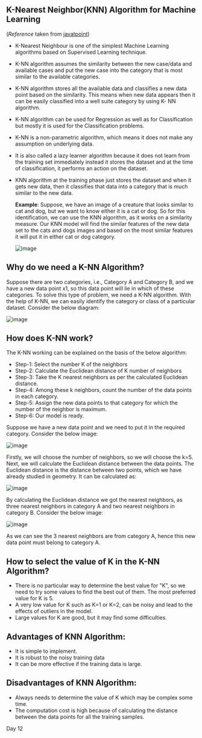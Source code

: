
## K-Nearest Neighbor(KNN) Algorithm for Machine Learning 
(*Reference* taken from [javatpoint](https://www.javatpoint.com/k-nearest-neighbor-algorithm-for-machine-learning))

- K-Nearest Neighbour is one of the simplest Machine Learning algorithms based on Supervised Learning technique.
- K-NN algorithm assumes the similarity between the new case/data and available cases and put the new case into the category that is most similar to the available categories.
- K-NN algorithm stores all the available data and classifies a new data point based on the similarity. This means when new data appears then it can be easily classified into a well suite category by using K- NN algorithm.
- K-NN algorithm can be used for Regression as well as for Classification but mostly it is used for the Classification problems.
- K-NN is a non-parametric algorithm, which means it does not make any assumption on underlying data.
- It is also called a lazy learner algorithm because it does not learn from the training set immediately instead it stores the dataset and at the time of classification, it performs an action on the dataset.
- KNN algorithm at the training phase just stores the dataset and when it gets new data, then it classifies that data into a category that is much similar to the new data.

  **Example**: Suppose, we have an image of a creature that looks similar to cat and dog, but we want to know either it is a cat or dog. So for this identification, we can use the KNN algorithm,
  as it works on a similarity measure. Our KNN model will find the similar features of the new data set to the cats and dogs images and based on the most similar features it will put it in either cat or dog category.

  ![image](https://github.com/user-attachments/assets/9660106f-de7a-4dfd-9225-0e885babd444)


## Why do we need a K-NN Algorithm?
Suppose there are two categories, i.e., Category A and Category B, and we have a new data point x1, so this data point will lie in which of these categories. 
To solve this type of problem, we need a K-NN algorithm. With the help of K-NN, we can easily identify the category or class of a particular dataset. Consider the below diagram:

![image](https://github.com/user-attachments/assets/88b6d25f-40ae-4dbb-bfd6-1f84abe5d58a)

## How does K-NN work?
The K-NN working can be explained on the basis of the below algorithm:

   - Step-1: Select the number K of the neighbors
   - Step-2: Calculate the Euclidean distance of K number of neighbors
   - Step-3: Take the K nearest neighbors as per the calculated Euclidean distance.
   - Step-4: Among these k neighbors, count the number of the data points in each category.
   - Step-5: Assign the new data points to that category for which the number of the neighbor is maximum.
   - Step-6: Our model is ready.

Suppose we have a new data point and we need to put it in the required category. Consider the below image:

![image](https://github.com/user-attachments/assets/b8628eb6-22ba-4919-9273-7ac911d75ca1)

Firstly, we will choose the number of neighbors, so we will choose the k=5.
Next, we will calculate the Euclidean distance between the data points. The Euclidean distance is the distance between two points, which we have already studied in geometry. It can be calculated as:

![image](https://github.com/user-attachments/assets/7eb2792c-265c-4b2b-a0d9-99f304f1b0a1)

By calculating the Euclidean distance we got the nearest neighbors, as three nearest neighbors in category A and two nearest neighbors in category B. Consider the below image:

![image](https://github.com/user-attachments/assets/95040ed4-44a6-4355-aaba-b36a9c5d47d2)


As we can see the 3 nearest neighbors are from category A, hence this new data point must belong to category A.

## How to select the value of K in the K-NN Algorithm?

- There is no particular way to determine the best value for "K", so we need to try some values to find the best out of them. The most preferred value for K is 5.
- A very low value for K such as K=1 or K=2, can be noisy and lead to the effects of outliers in the model.
- Large values for K are good, but it may find some difficulties.

## Advantages of KNN Algorithm:
- It is simple to implement.
- It is robust to the noisy training data
- It can be more effective if the training data is large.

## Disadvantages of KNN Algorithm:

- Always needs to determine the value of K which may be complex some time.
- The computation cost is high because of calculating the distance between the data points for all the   training samples.

Day 12

